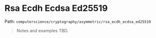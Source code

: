 # Rsa Ecdh Ecdsa Ed25519

Path: `computerscience/cryptography/asymmetric/rsa_ecdh_ecdsa_ed25519`

> Notes and examples TBD.
